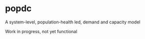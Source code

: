 # popdc
A system-level, population-health led, demand and capacity model

Work in progress, not yet functional
